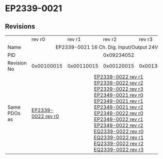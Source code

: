# EP2339-0021

## Revisions
<table>
<tr>
<td></td>
<td>rev r0</td>
<td>rev r1</td>
<td>rev r2</td>
<td>rev r3</td>
<td>rev r4</td>
</tr>
<tr>
<td>Name</td>
<td colspan=5 align="center">EP2339-0021 16 Ch. Dig. Input/Output 24V, 0,5A, M8</td>
</tr>
<tr>
<td>PID</td>
<td colspan=5 align="center">0x09234052</td>
</tr>
<tr>
<td>Revision No</td>
<td>0x00100015</td>
<td>0x00110015</td>
<td>0x00120015</td>
<td>0x00130015</td>
<td>0x00140015</td>
</tr>
<tr>
<td>Same PDOs as</td>
<td><a href="EP2339-0022.md">EP2339-0022 rev r0</a></td>
<td colspan=3 align="center"><a href="EP2339-0022.md">EP2339-0022 rev r1</a><br/><a href="EP2339-0022.md">EP2339-0022 rev r2</a><br/><a href="EP2339-0022.md">EP2339-0022 rev r3</a><br/><a href="EP2349-0021.md">EP2349-0021 rev r0</a><br/><a href="EP2349-0021.md">EP2349-0021 rev r1</a><br/><a href="EP2349-0021.md">EP2349-0021 rev r2</a><br/><a href="EP2349-0022.md">EP2349-0022 rev r0</a><br/><a href="EP2349-0022.md">EP2349-0022 rev r1</a><br/><a href="EP2349-0022.md">EP2349-0022 rev r2</a><br/><a href="EQ2339-0022.md">EQ2339-0022 rev r0</a><br/><a href="EQ2339-0022.md">EQ2339-0022 rev r1</a><br/><a href="EQ2339-0022.md">EQ2339-0022 rev r2</a><br/><a href="EQ2339-0022.md">EQ2339-0022 rev r3</a></td>
<td><a href="EP2339-0121.md">EP2339-0121 rev r0</a><br/><a href="EPP2339-0021.md">EPP2339-0021 rev r2</a><br/><a href="EPP2339-0022.md">EPP2339-0022 rev r2</a><br/><a href="EPP2349-0021.md">EPP2349-0021 rev r2</a><br/><a href="EPP2349-0022.md">EPP2349-0022 rev r2</a></td>
</tr>
</table>
